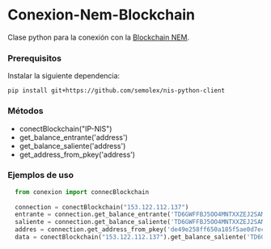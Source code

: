 # Conexion-Nem-Blockchain

Clase python para la conexión con la [Blockchain NEM](https://nemproject.github.io). 

### Prerequisitos

Instalar la siguiente dependencia:

`pip install git+https://github.com/semolex/nis-python-client`

### Métodos

  - conectBlockchain("IP-NIS")
  - get_balance_entrante('address')
  - get_balance_saliente('address')
  - get_address_from_pkey('address')

### Ejemplos de uso

```python
  from conexion import connecBlockchain
  
  connection = conectBlockchain("153.122.112.137")
  entrante = connection.get_balance_entrante('TD6GWFFBJ5OO4MNTXXZEJ2SAMNP4U2MYQ37VK7S7')
  saliente = connection.get_balance_saliente('TD6GWFFBJ5OO4MNTXXZEJ2SAMNP4U2MYQ37VK7S7')
  addres = connection.get_address_from_pkey('de49e258ff650a185f5ae0d7ec05a345d120277042fb0f68ef40984b8b0e8d99')
  data = conectBlockchain("153.122.112.137").get_balance_saliente('TD6GWFFBJ5OO4MNTXXZEJ2SAMNP4U2MYQ37VK7S7')
```
